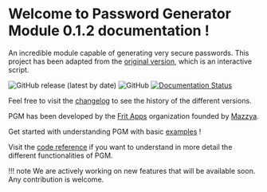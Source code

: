 # Welcome to Password Generator Module 0.1.2 documentation !

An incredible module capable of generating very secure passwords. 
This project has been adapted from the [original version](https://github.com/Mazzya/passwordgenerator), which is an interactive script.

![GitHub release (latest by date)](https://img.shields.io/github/v/release/mazzya/password-generator-module)
![GitHub](https://img.shields.io/github/license/mazzya/password-generator-module)
[![Documentation Status](https://readthedocs.org/projects/password-generator-module/badge/?version=latest)](https://password-generator-module.readthedocs.io/en/latest/?badge=latest)


Feel free to visit the [changelog](CHANGELOG.md) to see the history of the different versions.

PGM has been developed by the [Frit Apps](https://github.com/Frit-Apps) organization founded by [Mazzya](https://github.com/mazzya).

Get started with understanding PGM with basic [examples](get_started.md) !

Visit the [code reference](pgm-reference.md) if you want to understand in more detail the different functionalities of PGM.

!!! note
    We are actively working on new features that will be available soon. Any contribution is welcome.
